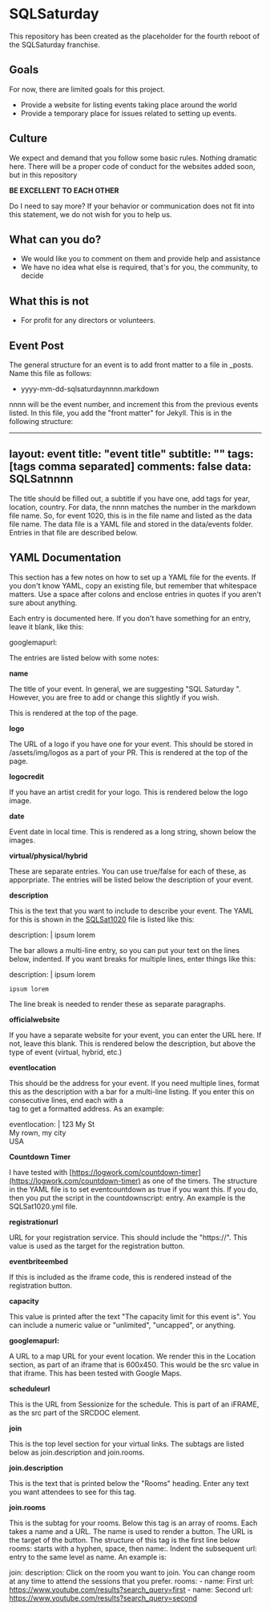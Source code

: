 # SQLSaturday

This repository has been created as the placeholder for the fourth reboot of the SQLSaturday franchise.

## Goals

For now, there are limited goals for this project.

* Provide a website for listing events taking place around the world
* Provide a temporary place for issues related to setting up events.
## Culture

We expect and demand that you follow some basic rules. Nothing dramatic here. There will be a proper code of conduct for the websites added soon, but in this repository

**BE EXCELLENT TO EACH OTHER**

Do I need to say more? 
If your behavior or communication does not fit into this statement, we do not wish for you to help us.

## What can you do?

* We would like you to comment on them and provide help and assistance  
* We have no idea what else is required, that's for you, the community, to decide  

## What this is not

* For profit for any directors or volunteers.

## Event Post

The general structure for an event is to add front matter to a file in _posts. Name this file as follows:

- yyyy-mm-dd-sqlsaturdaynnnn.markdown

nnnn will be the event number, and increment this from the previous events listed. In this file, you add the "front matter" for Jekyll. This is in the following structure:

---
layout: event
title: "event title"
subtitle: ""
tags: [tags comma separated]
comments: false
data: SQLSatnnnn
---

The title should be filled out, a subtitle if you have one, add tags for year, location, country. For data, the nnnn matches the number in the markdown file name. So, for event 1020, this is in the file name and listed as the data file name. The data file is a YAML file and stored in the data/events folder. Entries in that file are described below.
## YAML Documentation

This section has a few notes on how to set up a YAML file for the events. If you don't know YAML, copy an existing file, but remember that whitespace matters. Use a space after colons and enclose entries in quotes if you aren't sure about anything.

Each entry is documented here. If you don't have something for an entry, leave it blank, like this:

googlemapurl: 

The entries are listed below with some notes:

**name**

The title of your event. In general, we are suggesting "SQL Saturday <location> <month> <year>". However, you are free to add or change this slightly if you wish. 

This is rendered at the top of the page.

**logo**

The URL of a logo if you have one for your event. This should be stored in /assets/img/logos as a part of your PR. This is rendered at the top of the page.

**logocredit**

If you have an artist credit for your logo. This is rendered below the logo image.

**date**

Event date in local time. This is rendered as a long string, shown below the images.

**virtual/physical/hybrid**

These are separate entries. You can use true/false for each of these, as apporpriate. The entries will be listed below the description of your event.

**description**

This is the text that you want to include to describe your event. The YAML for this is shown in the [SQLSat1020](/data/events/1020.yml) file is listed like this:

description: |
    ipsum lorem

The bar allows a multi-line entry, so you can put your text on the lines below, indented. If you want breaks for multiple lines, enter things like this:

description: |
    ipsum lorem

    ipsum lorem

The line break is needed to render these as separate paragraphs.

**officialwebsite**

If you have a separate website for your event, you can enter the URL here. If not, leave this blank. This is rendered below the description, but above the type of event (virtual, hybrid, etc.)

**eventlocation**

This should be the address for your event. If you need multiple lines, format this as the description with a bar for a multi-line listing. If you enter this on consecutive lines, end each with a <br> tag to get a formatted address. As an example:

eventlocation: |
   123 My St<br>
   My rown, my city<br>
   USA

**Countdown Timer** 

I have tested with [https://logwork.com/countdown-timer](https://logwork.com/countdown-timer) as one of the timers. The structure in the YAML file is to set eventcountdown as true if you want this. If you do, then you put the script in the countdownscript: entry. An example is the SQLSat1020.yml file.

**registrationurl**

URL for your registration service. This should include the "https://". This value is used as the target for the registration button. 

**eventbriteembed**

If this is included as the iframe code, this is rendered instead of the registration button.

**capacity**

This value is printed after the text "The capacity limit for this event is". You can include a numeric value or "unlimited", "uncapped", or anything.

**googlemapurl:**

A URL to a map URL for your event location. We render this in the Location section, as part of an iframe that is 600x450. This would be the src value in that iframe. This has been tested with Google Maps.

**scheduleurl**

This is the URL from Sessionize for the schedule. This is part of an iFRAME, as the src part of the SRCDOC element.

**join**

This is the top level section for your virtual links. The subtags are listed below as join.description and join.rooms.

**join.description**

This is the text that is printed below the "Rooms" heading. Enter any text you want attendees to see for this tag.

**join.rooms**

This is the subtag for your rooms. Below this tag is an array of rooms. Each takes a name and a URL. The name is used to render a button. The URL is the target of the button. The structure of this tag is the first line below rooms: starts with a hyphen, space, then name:. Indent the subsequent url: entry to the same level as name. An example is:

join:
  description: Click on the room you want to join. You can change room at any time to attend the sessions that you prefer.
  rooms:
    - name: First
      url: https://www.youtube.com/results?search_query=first
    - name: Second
      url: https://www.youtube.com/results?search_query=second


